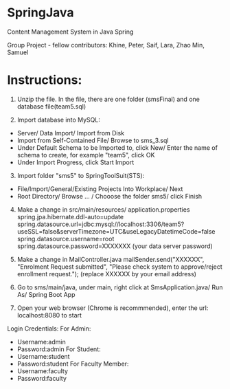 # SpringJava
Content Management System in Java Spring

Group Project - fellow contributors: Khine, Peter, Saif, Lara, Zhao Min, Samuel

# Instructions:
1. Unzip the file. In the file, there are one folder (smsFinal) and one database file(team5.sql)

2. Import database into MySQL: 
- Server/ Data Import/ Import from Disk
- Import from Self-Contained File/ Browse to sms_3.sql
- Under Default Schema to be Imported to, click New/ Enter the name of schema to create, for example "team5", click OK
- Under Import Progress, click Start Import
3. Import folder "sms5" to SpringToolSuit(STS): 
- File/Import/General/Existing Projects Into Workplace/ Next
- Root Directory/ Browse ... / Chooose the folder sms5/ click Finish 

4. Make a change in src/main/resources/ application.properties
spring.jpa.hibernate.ddl-auto=update
spring.datasource.url=jdbc:mysql://localhost:3306/team5?useSSL=false&serverTimezone=UTC&useLegacyDatetimeCode=false
spring.datasource.username=root
spring.datasource.password=XXXXXXX (your data server password)

5. Make a change in MailController.java
mailSender.send("XXXXXX", "Enrolment Request submitted", "Please check system to approve/reject enrollment request.");
(replace XXXXXX by your email address)

6. Go to sms/main/java, under main, right click at SmsApplication.java/ Run As/ Spring Boot App

7. Open your web browser (Chrome is recommmended), enter the url: localhost:8080 to start 

Login Credentials: 
For Admin: 
- Username:admin 
- Password:admin
For Student: 
- Username:student 
- Password:student
For Faculty Member: 
- Username:faculty 
- Password:faculty







